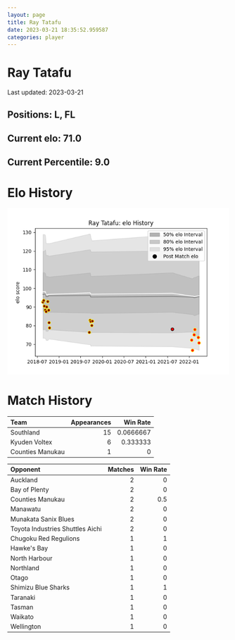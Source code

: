 ```yaml
---  
layout: page  
title: Ray Tatafu  
date: 2023-03-21 18:35:52.959587  
categories: player  
---
```

# Ray Tatafu


Last updated: 2023-03-21
## Positions: L, FL

## Current elo: 71.0

## Current Percentile: 9.0

# Elo History


![elo history](history_RayTatafu.png)
# Match History


| Team             |   Appearances |   Win Rate |
|:-----------------|--------------:|-----------:|
| Southland        |            15 |  0.0666667 |
| Kyuden Voltex    |             6 |  0.333333  |
| Counties Manukau |             1 |  0         |

| Opponent                         |   Matches |   Win Rate |
|:---------------------------------|----------:|-----------:|
| Auckland                         |         2 |        0   |
| Bay of Plenty                    |         2 |        0   |
| Counties Manukau                 |         2 |        0.5 |
| Manawatu                         |         2 |        0   |
| Munakata Sanix Blues             |         2 |        0   |
| Toyota Industries Shuttles Aichi |         2 |        0   |
| Chugoku Red Regulions            |         1 |        1   |
| Hawke's Bay                      |         1 |        0   |
| North Harbour                    |         1 |        0   |
| Northland                        |         1 |        0   |
| Otago                            |         1 |        0   |
| Shimizu Blue Sharks              |         1 |        1   |
| Taranaki                         |         1 |        0   |
| Tasman                           |         1 |        0   |
| Waikato                          |         1 |        0   |
| Wellington                       |         1 |        0   |